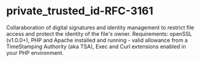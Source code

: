 private_trusted_id-RFC-3161
===================
Collaraboration of digital signatures and identity management to restrict file access and protect the identity of the file's owner.
Requirements: openSSL (v1.0.0+), PHP and Apache installed and running - valid allowance from a TimeStamping Authority (aka TSA), Exec and Curl extensions enabled in your PHP environment. 
